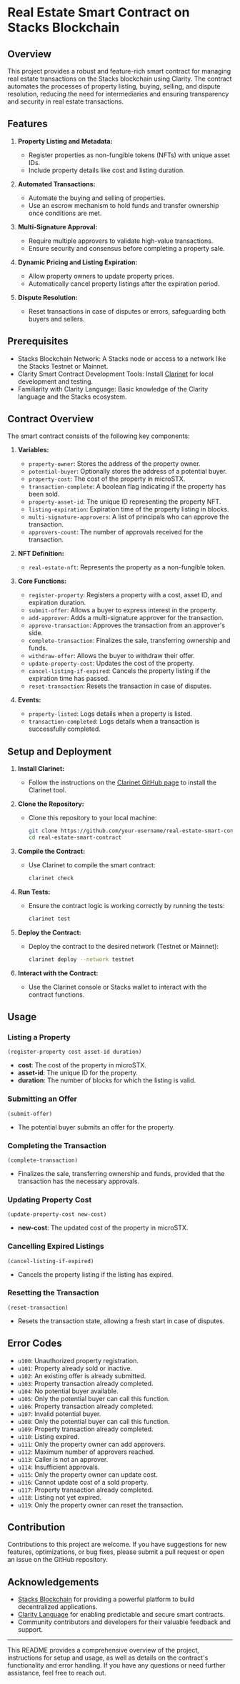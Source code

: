 # Real Estate Smart Contract on Stacks Blockchain

## Overview

This project provides a robust and feature-rich smart contract for managing real estate transactions on the Stacks blockchain using Clarity. The contract automates the processes of property listing, buying, selling, and dispute resolution, reducing the need for intermediaries and ensuring transparency and security in real estate transactions.

## Features

1. **Property Listing and Metadata:**
   - Register properties as non-fungible tokens (NFTs) with unique asset IDs.
   - Include property details like cost and listing duration.

2. **Automated Transactions:**
   - Automate the buying and selling of properties.
   - Use an escrow mechanism to hold funds and transfer ownership once conditions are met.

3. **Multi-Signature Approval:**
   - Require multiple approvers to validate high-value transactions.
   - Ensure security and consensus before completing a property sale.

4. **Dynamic Pricing and Listing Expiration:**
   - Allow property owners to update property prices.
   - Automatically cancel property listings after the expiration period.

5. **Dispute Resolution:**
   - Reset transactions in case of disputes or errors, safeguarding both buyers and sellers.

## Prerequisites

- Stacks Blockchain Network: A Stacks node or access to a network like the Stacks Testnet or Mainnet.
- Clarity Smart Contract Development Tools: Install [Clarinet](https://github.com/hirosystems/clarinet) for local development and testing.
- Familiarity with Clarity Language: Basic knowledge of the Clarity language and the Stacks ecosystem.

## Contract Overview

The smart contract consists of the following key components:

1. **Variables:**
   - `property-owner`: Stores the address of the property owner.
   - `potential-buyer`: Optionally stores the address of a potential buyer.
   - `property-cost`: The cost of the property in microSTX.
   - `transaction-complete`: A boolean flag indicating if the property has been sold.
   - `property-asset-id`: The unique ID representing the property NFT.
   - `listing-expiration`: Expiration time of the property listing in blocks.
   - `multi-signature-approvers`: A list of principals who can approve the transaction.
   - `approvers-count`: The number of approvals received for the transaction.

2. **NFT Definition:**
   - `real-estate-nft`: Represents the property as a non-fungible token.

3. **Core Functions:**
   - `register-property`: Registers a property with a cost, asset ID, and expiration duration.
   - `submit-offer`: Allows a buyer to express interest in the property.
   - `add-approver`: Adds a multi-signature approver for the transaction.
   - `approve-transaction`: Approves the transaction from an approver's side.
   - `complete-transaction`: Finalizes the sale, transferring ownership and funds.
   - `withdraw-offer`: Allows the buyer to withdraw their offer.
   - `update-property-cost`: Updates the cost of the property.
   - `cancel-listing-if-expired`: Cancels the property listing if the expiration time has passed.
   - `reset-transaction`: Resets the transaction in case of disputes.

4. **Events:**
   - `property-listed`: Logs details when a property is listed.
   - `transaction-completed`: Logs details when a transaction is successfully completed.

## Setup and Deployment

1. **Install Clarinet:**
   - Follow the instructions on the [Clarinet GitHub page](https://github.com/hirosystems/clarinet) to install the Clarinet tool.

2. **Clone the Repository:**
   - Clone this repository to your local machine:
     ```bash
     git clone https://github.com/your-username/real-estate-smart-contract.git
     cd real-estate-smart-contract
     ```

3. **Compile the Contract:**
   - Use Clarinet to compile the smart contract:
     ```bash
     clarinet check
     ```

4. **Run Tests:**
   - Ensure the contract logic is working correctly by running the tests:
     ```bash
     clarinet test
     ```

5. **Deploy the Contract:**
   - Deploy the contract to the desired network (Testnet or Mainnet):
     ```bash
     clarinet deploy --network testnet
     ```

6. **Interact with the Contract:**
   - Use the Clarinet console or Stacks wallet to interact with the contract functions.

## Usage

### Listing a Property

```clarity
(register-property cost asset-id duration)
```
- **cost**: The cost of the property in microSTX.
- **asset-id**: The unique ID for the property.
- **duration**: The number of blocks for which the listing is valid.

### Submitting an Offer

```clarity
(submit-offer)
```
- The potential buyer submits an offer for the property.

### Completing the Transaction

```clarity
(complete-transaction)
```
- Finalizes the sale, transferring ownership and funds, provided that the transaction has the necessary approvals.

### Updating Property Cost

```clarity
(update-property-cost new-cost)
```
- **new-cost**: The updated cost of the property in microSTX.

### Cancelling Expired Listings

```clarity
(cancel-listing-if-expired)
```
- Cancels the property listing if the listing has expired.

### Resetting the Transaction

```clarity
(reset-transaction)
```
- Resets the transaction state, allowing a fresh start in case of disputes.

## Error Codes

- `u100`: Unauthorized property registration.
- `u101`: Property already sold or inactive.
- `u102`: An existing offer is already submitted.
- `u103`: Property transaction already completed.
- `u104`: No potential buyer available.
- `u105`: Only the potential buyer can call this function.
- `u106`: Property transaction already completed.
- `u107`: Invalid potential buyer.
- `u108`: Only the potential buyer can call this function.
- `u109`: Property transaction already completed.
- `u110`: Listing expired.
- `u111`: Only the property owner can add approvers.
- `u112`: Maximum number of approvers reached.
- `u113`: Caller is not an approver.
- `u114`: Insufficient approvals.
- `u115`: Only the property owner can update cost.
- `u116`: Cannot update cost of a sold property.
- `u117`: Property transaction already completed.
- `u118`: Listing not yet expired.
- `u119`: Only the property owner can reset the transaction.

## Contribution

Contributions to this project are welcome. If you have suggestions for new features, optimizations, or bug fixes, please submit a pull request or open an issue on the GitHub repository.

## Acknowledgements

- [Stacks Blockchain](https://www.stacks.co/) for providing a powerful platform to build decentralized applications.
- [Clarity Language](https://docs.stacks.co/docs/clarity/overview) for enabling predictable and secure smart contracts.
- Community contributors and developers for their valuable feedback and support.

---

This README provides a comprehensive overview of the project, instructions for setup and usage, as well as details on the contract's functionality and error handling. If you have any questions or need further assistance, feel free to reach out.